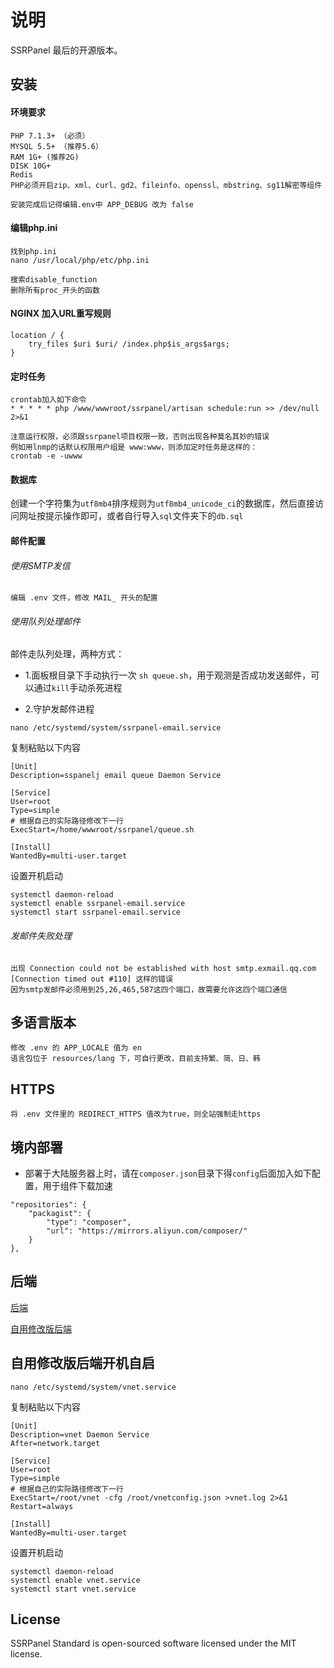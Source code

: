 # 说明
SSRPanel 最后的开源版本。

## 安装
#### 环境要求
````
PHP 7.1.3+ （必须）
MYSQL 5.5+ （推荐5.6）
RAM 1G+ (推荐2G)
DISK 10G+
Redis
PHP必须开启zip、xml、curl、gd2、fileinfo、openssl、mbstring、sg11解密等组件

安装完成后记得编辑.env中 APP_DEBUG 改为 false
````

#### 编辑php.ini
````
找到php.ini
nano /usr/local/php/etc/php.ini

搜索disable_function
删除所有proc_开头的函数
````

#### NGINX 加入URL重写规则
````
location / {
    try_files $uri $uri/ /index.php$is_args$args;
}
````

#### 定时任务
````
crontab加入如下命令
* * * * * php /www/wwwroot/ssrpanel/artisan schedule:run >> /dev/null 2>&1

注意运行权限，必须跟ssrpanel项目权限一致，否则出现各种莫名其妙的错误
例如用lnmp的话默认权限用户组是 www:www，则添加定时任务是这样的：
crontab -e -uwww
````

#### 数据库
创建一个字符集为`utf8mb4`排序规则为`utf8mb4_unicode_ci`的数据库，然后直接访问网址按提示操作即可，或者自行导入`sql`文件夹下的`db.sql`

#### 邮件配置
###### 使用SMTP发信
````
编辑 .env 文件，修改 MAIL_ 开头的配置
````

###### 使用队列处理邮件
邮件走队列处理，两种方式：
- 1.面板根目录下手动执行一次 `sh queue.sh`，用于观测是否成功发送邮件，可以通过`kill`手动杀死进程

- 2.守护发邮件进程

 `nano /etc/systemd/system/ssrpanel-email.service`

复制粘贴以下内容
```
[Unit]
Description=sspanelj email queue Daemon Service

[Service]
User=root
Type=simple
# 根据自己的实际路径修改下一行
ExecStart=/home/wwwroot/ssrpanel/queue.sh

[Install]
WantedBy=multi-user.target
```

设置开机启动
```
systemctl daemon-reload
systemctl enable ssrpanel-email.service
systemctl start ssrpanel-email.service
```



###### 发邮件失败处理
````
出现 Connection could not be established with host smtp.exmail.qq.com [Connection timed out #110] 这样的错误
因为smtp发邮件必须用到25,26,465,587这四个端口，故需要允许这四个端口通信
````

## 多语言版本
````
修改 .env 的 APP_LOCALE 值为 en
语言包位于 resources/lang 下，可自行更改，目前支持繁、简、日、韩
````

## HTTPS
```
将 .env 文件里的 REDIRECT_HTTPS 值改为true，则全站强制走https
```

## 境内部署
- 部署于大陆服务器上时，请在`composer.json`目录下得`config`后面加入如下配置，用于组件下载加速
```
"repositories": {
    "packagist": {
        "type": "composer",
        "url": "https://mirrors.aliyun.com/composer/"
    }
},
```

## 后端
[后端](https://github.com/jarvanh/SSRPanel/tree/master/scripts/servers)

[自用修改版后端](https://github.com/jarvanh/vnet)

## 自用修改版后端开机自启
`nano /etc/systemd/system/vnet.service`

复制粘贴以下内容
```
[Unit]
Description=vnet Daemon Service
After=network.target

[Service]
User=root
Type=simple
# 根据自己的实际路径修改下一行
ExecStart=/root/vnet -cfg /root/vnetconfig.json >vnet.log 2>&1
Restart=always

[Install]
WantedBy=multi-user.target
```

设置开机启动
```
systemctl daemon-reload
systemctl enable vnet.service
systemctl start vnet.service
```

## License

SSRPanel Standard is open-sourced software licensed under the MIT license.
